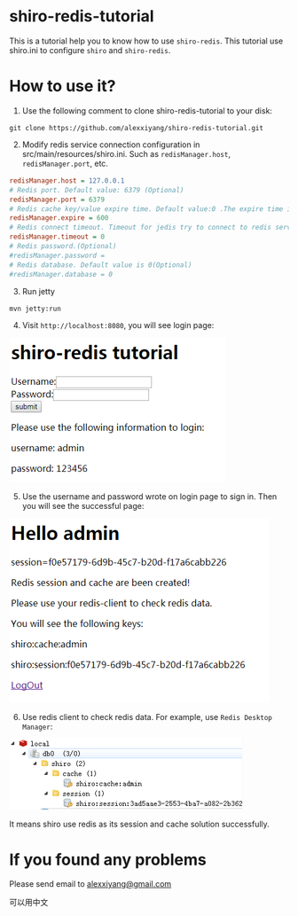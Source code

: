 shiro-redis-tutorial
======================

This is a tutorial help you to know how to use `shiro-redis`.
This tutorial use shiro.ini to configure `shiro` and `shiro-redis`.

# How to use it?

1. Use the following comment to clone shiro-redis-tutorial to your disk:
```
git clone https://github.com/alexxiyang/shiro-redis-tutorial.git
```
2. Modify redis service connection configuration in src/main/resources/shiro.ini.
Such as `redisManager.host`, `redisManager.port`, etc.
```INI
redisManager.host = 127.0.0.1
# Redis port. Default value: 6379 (Optional)
redisManager.port = 6379
# Redis cache key/value expire time. Default value:0 .The expire time is in second (Optional)
redisManager.expire = 600
# Redis connect timeout. Timeout for jedis try to connect to redis server(In milliseconds).(Optional)
redisManager.timeout = 0
# Redis password.(Optional)
#redisManager.password =
# Redis database. Default value is 0(Optional)
#redisManager.database = 0
```

3. Run jetty
```
mvn jetty:run
```

4. Visit `http://localhost:8080`, you will see login page:

![login page](images/login_page.png)

5. Use the username and password wrote on login page to sign in.
Then you will see the successful page:

![login success](images/login_success.png)

6. Use redis client to check redis data. For example, use `Redis Desktop Manager`:

![redis data](images/redis_data.png)

It means shiro use redis as its session and cache solution successfully.

# If you found any problems

Please send email to alexxiyang@gmail.com

可以用中文
